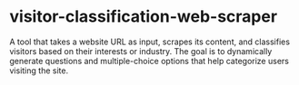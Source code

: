 # visitor-classification-web-scraper
A tool that takes a website URL as input, scrapes its content, and classifies visitors based on their interests or industry. The goal is to dynamically generate questions and multiple-choice options that help categorize users visiting the site. 
